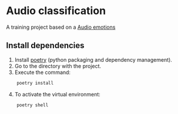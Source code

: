 # Audio classification

A training project based on a [Audio emotions](https://www.kaggle.com/uldisvalainis/audio-emotions)

## Install dependencies

1. Install [poetry](https://python-poetry.org/docs/) (python packaging and dependency management).
2. Go to the directory with the project.
3. Execute the command:
```bash
    poetry install
```
4. To activate the virtual environment:
``` bash
    poetry shell
```
